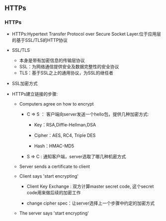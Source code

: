 ## HTTPs

### HTTPs

- HTTPs:Hypertext Transfer Protocol over Secure Socket Layer.位于应用层的基于SSL/TLS的HTTP协议

- SSL/TLS
	- 本身是带有加密信息的传输层协议
	- SSL：为网络通信提供安全及数据完整性的安全协议
	- TLS：基于SSL之上的通用协议，为SSL的继任者

- SSL加密方式

	

- HTTPs建立链接的步骤:

	- Computers agree on how to encrypt

		- C => S ： 客户端向server发送一个hello包，提供几种加密方式:

			- Key：RSA,Diffle-Hellman,DSA

			- Cipher：AES, RC4, Triple DES

			- Hash：HMAC-MD5

		- S => C : 通知客户端，server选取了哪几种机密方式

	- Server sends a certificate to client

	- Client says 'start encrypting'

		- Client Key Exchange : 双方计算master secret code, 这个secret code用来做后续的加密工作

		- change cipher spec：让server选择上一个步骤中约定的加密方式

	- The server says 'start encrypting'

